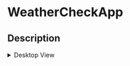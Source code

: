 # WeatherCheckApp

<a name="readme-top"></a>
 
<!-- ABOUT THE PROJECT -->
## Description
<details> <summary>Desktop View</summary>
 
![Desktop-view for homepage](assets\Demo page.png)

 
**What?**
 
In this home assignment, we were allocated to a challenge to create an online
application that gives us weather information for a location.It gives the current weather info and also forecast for next five days.
Functionality for saving and displaying search history has been implemented.
 
**Acquired Knowledge**
 
Whilst doing this home assignment, I applied a range of web design
applications & techniques commencing from building the initial Bone
structure in style, and we used the following Technologies:
 
-  <strong>HTML & bootstrap CSS</strong> - During the Introductory phase, we applied
by building a concrete structure with CSS Style formats instead
as we wanted to try something different.
-  <strong>MomentJS</strong> - This intends to change the format of the date information extracted from fetch response.

-  <strong>Fetched APIs</strong> - Used applications openWeather to fetch geocodes  and weather information for a particular location
- <strong>JQuery</strong> - Comparatively, we used JQuery techniques in the
application to ensure the operational dynamics in building
different functions that work from behind the scenes to create a
more engaging user experience.
 
<p align="right">(<a href="#readme-top">back to top</a>)</p>
 
## Installation

-A public link has been created for the website which requires any web browser.

## Features

A repo has been created which consists all the code :
https://github.com/Vidhi0307/WeatherCheckApp


WEBSITE LINK :  https://vidhi0307.github.io/WeatherCheckApp/
 

 
 
<!-- CONTACT -->
## Conclusion
 
In conclusion, as for our future development, I intend to replace two functions fetchInfo and fetchForecast by one fetchWeather function.



<p align="right">(<a href="#readme-top">back to top</a>)</p>
 
 
<p align="center">Thanks for reading 😄!</p>
